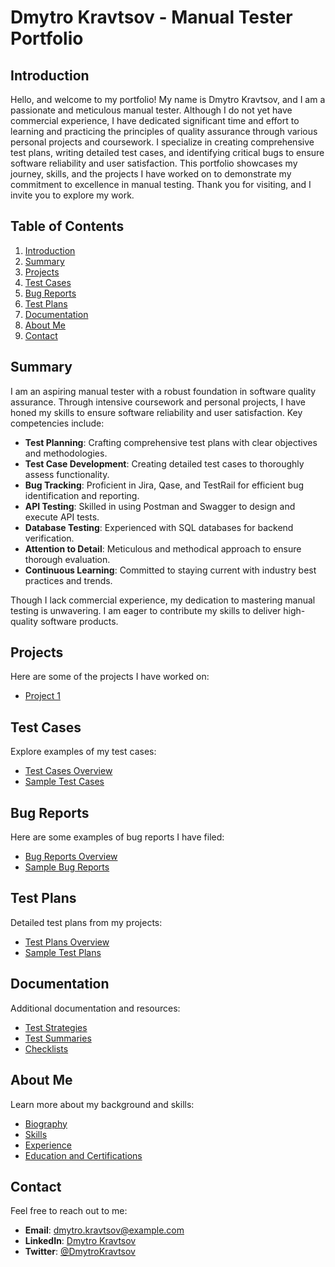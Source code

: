 # Dmytro Kravtsov - Manual Tester Portfolio

## Introduction
Hello, and welcome to my portfolio! My name is Dmytro Kravtsov, and I am a passionate and meticulous manual tester. Although I do not yet have commercial experience, I have dedicated significant time and effort to learning and practicing the principles of quality assurance through various personal projects and coursework. I specialize in creating comprehensive test plans, writing detailed test cases, and identifying critical bugs to ensure software reliability and user satisfaction. This portfolio showcases my journey, skills, and the projects I have worked on to demonstrate my commitment to excellence in manual testing. Thank you for visiting, and I invite you to explore my work.

## Table of Contents
1. [Introduction](#introduction)
2. [Summary](#summary)
3. [Projects](#projects)
4. [Test Cases](#test-cases)
5. [Bug Reports](#bug-reports)
6. [Test Plans](#test-plans)
7. [Documentation](#documentation)
8. [About Me](#about-me)
9. [Contact](#contact)

## Summary

I am an aspiring manual tester with a robust foundation in software quality assurance. Through intensive coursework and personal projects, I have honed my skills to ensure software reliability and user satisfaction. Key competencies include:

- **Test Planning**: Crafting comprehensive test plans with clear objectives and methodologies.
- **Test Case Development**: Creating detailed test cases to thoroughly assess functionality.
- **Bug Tracking**: Proficient in Jira, Qase, and TestRail for efficient bug identification and reporting.
- **API Testing**: Skilled in using Postman and Swagger to design and execute API tests.
- **Database Testing**: Experienced with SQL databases for backend verification.
- **Attention to Detail**: Meticulous and methodical approach to ensure thorough evaluation.
- **Continuous Learning**: Committed to staying current with industry best practices and trends.

Though I lack commercial experience, my dedication to mastering manual testing is unwavering. I am eager to contribute my skills to deliver high-quality software products.

## Projects
Here are some of the projects I have worked on:
- [Project 1](./Projects/Project1)

## Test Cases
Explore examples of my test cases:
- [Test Cases Overview](./TestCases/Overview.md)
- [Sample Test Cases](./TestCases/Samples)

## Bug Reports
Here are some examples of bug reports I have filed:
- [Bug Reports Overview](./BugReports/Overview.md)
- [Sample Bug Reports](./BugReports/Samples)

## Test Plans
Detailed test plans from my projects:
- [Test Plans Overview](./TestPlans/Overview.md)
- [Sample Test Plans](./TestPlans/Samples)

## Documentation
Additional documentation and resources:
- [Test Strategies](./Documentation/TestStrategies.md)
- [Test Summaries](./Documentation/TestSummaries.md)
- [Checklists](./Documentation/Checklists.md)

## About Me
Learn more about my background and skills:
- [Biography](./AboutMe/Biography.md)
- [Skills](./AboutMe/Skills.md)
- [Experience](./AboutMe/Experience.md)
- [Education and Certifications](./AboutMe/EducationAndCertifications.md)

## Contact
Feel free to reach out to me:
- **Email**: [dmytro.kravtsov@example.com](mailto:dmytro.kravtsov@example.com)
- **LinkedIn**: [Dmytro Kravtsov](https://www.linkedin.com/in/dmytrokravtsov)
- **Twitter**: [@DmytroKravtsov](https://twitter.com/DmytroKravtsov)
